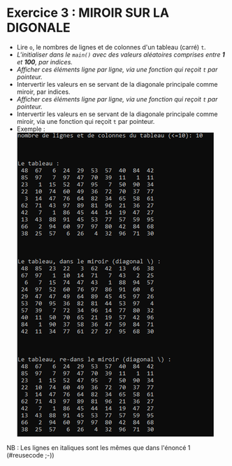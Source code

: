 # Exercice 3 : MIROIR SUR LA DIGONALE

+ Lire `o`, le nombres de lignes et de colonnes d'un tableau (carré) `t`.
+ *L'initialiser dans le `main()` avec des valeurs aléatoires comprises entre **1** et **100**, par indices.*
+ *Afficher ces éléments ligne par ligne, via une fonction qui reçoit `t` par pointeur.*
+ Intervertir les valeurs en se servant de la diagonale principale comme miroir, par indices.
+ *Afficher ces éléments ligne par ligne, via une fonction qui reçoit `t` par pointeur.*
+ Intervertir les valeurs en se servant de la diagonale principale comme miroir, via une fonction qui reçoit `t` par pointeur.
+ Exemple :
![une exécution de la solution](images/exemple-ex4.png)

NB : Les lignes en italiques sont les mêmes que dans l'énoncé 1 (#reusecode ;-))
